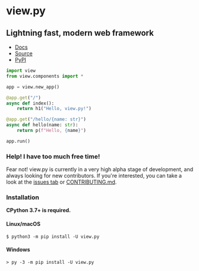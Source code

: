 # view.py
## Lightning fast, modern web framework

- [Docs](https://view.zintensity.dev)
- [Source](https://github.com/ZeroIntensity/view.py)
- [PyPI](https://pypi.org/project/view.py)

```py
import view
from view.components import *

app = view.new_app()

@app.get("/")
async def index():
    return h1("Hello, view.py!")

@app.get("/hello/{name: str}")
async def hello(name: str):
    return p(f"Hello, {name}")

app.run()
```

### Help! I have too much free time!

Fear not! view.py is currently in a very high alpha stage of development, and always looking for new contributors. If you're interested, you can take a look at the [issues tab](https://github.com/ZeroIntensity/view.py/issues) or [CONTRIBUTING.md](https://Zerointensity/view.py/blob/master/CONTRIBUTING.md).

### Installation

**CPython 3.7+ is required.**

#### Linux/macOS


```
$ python3 -m pip install -U view.py
```

#### Windows

```
> py -3 -m pip install -U view.py
```

